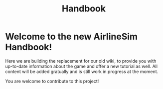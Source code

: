 ﻿---
title: "Handbook"
type: "docs"
---

# Welcome to the new AirlineSim Handbook!

Here we are building the replacement for our old wiki, to provide you with up-to-date information about the game and offer a new tutorial as well.
All content will be added gratually and is still work in progress at the moment.

You are welcome to contribute to this project!